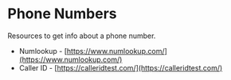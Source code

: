 # Phone Numbers

Resources to get info about a phone number.

* Numlookup - [https://www.numlookup.com/](https://www.numlookup.com/)
* Caller ID - [https://calleridtest.com/](https://calleridtest.com/)
